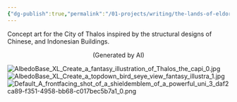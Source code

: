 ```yaml
---
{"dg-publish":true,"permalink":"/01-projects/writing/the-lands-of-eldoria/concept-gallery/"}
---
```


Concept art for the City of Thalos inspired by the structural designs of Chinese, and Indonesian Buildings.

<p style="text-align:center;">(Generated by AI)</p>

![AlbedoBase_XL_Create_a_fantasy_illustration_of_Thalos_the_capi_0.jpg](/img/user/99%20-%20Meta/Assets/AlbedoBase_XL_Create_a_fantasy_illustration_of_Thalos_the_capi_0.jpg)
![AlbedoBase_XL_Create_a_topdown_bird_seye_view_fantasy_illustra_1.jpg](/img/user/99%20-%20Meta/Assets/AlbedoBase_XL_Create_a_topdown_bird_seye_view_fantasy_illustra_1.jpg)
![Default_A_frontfacing_shot_of_a_shieldemblem_of_a_powerful_uni_3_daf2ca89-f351-4958-bb68-c017bec5b7a1_0.png](/img/user/99%20-%20Meta/Assets/Default_A_frontfacing_shot_of_a_shieldemblem_of_a_powerful_uni_3_daf2ca89-f351-4958-bb68-c017bec5b7a1_0.png)
